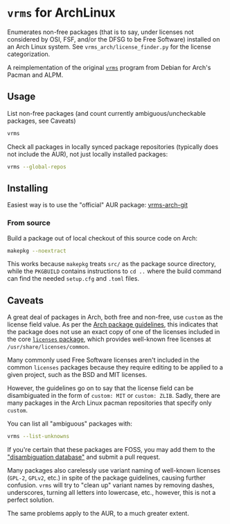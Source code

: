 # `vrms` for ArchLinux

Enumerates non-free packages (that is to say, under licenses not
considered by OSI, FSF, and/or the DFSG to be Free Software) installed
on an Arch Linux system.  See `vrms_arch/license_finder.py` for the
license categorization.

A reimplementation of the original [`vrms`](http://vrms.alioth.debian.org/)
program from Debian for Arch's Pacman and ALPM.

## Usage

List non-free packages (and count currently ambiguous/uncheckable
packages, see Caveats)

```sh
vrms
```
    
Check all packages in locally synced package repositories (typically does not 
include the AUR), not just locally installed packages:

```sh
vrms --global-repos
```

## Installing

Easiest way is to use the "official" AUR package: [vrms-arch-git](https://aur.archlinux.org/packages/vrms-arch-git)

### From source

Build a package out of local checkout of this source code on Arch:

```sh
makepkg --noextract
```
    
This works because `makepkg` treats `src/` as the package source directory,
while the `PKGBUILD` contains instructions to `cd ..` where the build command
can find the needed `setup.cfg` and `.toml` files.

## Caveats

A great deal of packages in Arch, both free and non-free, use `custom`
as the license field value.  As per the
[Arch package guidelines](https://wiki.archlinux.org/index.php/Arch_package_guidelines#Licenses),
this indicates that the package does not use an exact copy of one of
the licenses included in the core
[`licenses` package](https://www.archlinux.org/packages/core/any/licenses/),
which provides well-known free licenses at
`/usr/share/licenses/common`.

Many commonly used Free Software licenses aren't included in the
common `licenses` packages because they require editing to be applied
to a given project, such as the BSD and MIT licenses.

However, the guidelines go on to say that the license field can be disambiguated
in the form of `custom: MIT` or `custom: ZLIB`. Sadly, there are many packages
in the Arch Linux pacman repositories that specify only `custom`.

You can list all "ambiguous" packages with:

```sh
vrms --list-unknowns
```

If you're certain that these packages are FOSS, you may add them to the
["disambiguation database"](src/vrms_arch/disambiguation.py) and submit a pull request.

Many packages also carelessly use variant naming of well-known licenses 
(`GPL-2`, `GPLv2`, etc.) in spite of the package guidelines, 
causing further confusion. `vrms` will try to "clean up" variant names
by removing dashes, underscores, turning all letters into lowercase, etc.,
however, this is not a perfect solution.

The same problems apply to the AUR, to a much greater extent.
